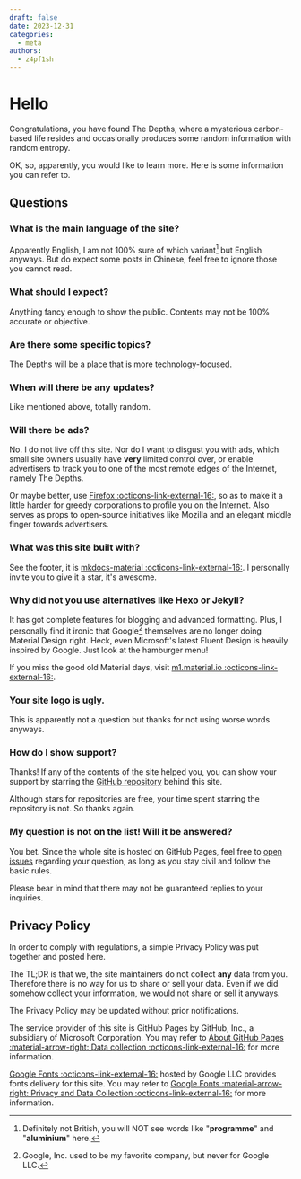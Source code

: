 ```yaml
---
draft: false
date: 2023-12-31
categories:
  - meta
authors:
  - z4pf1sh
---
```


# Hello

Congratulations, you have found The Depths, where a mysterious carbon-based life resides and occasionally produces some random information with random entropy.

<!-- more -->

OK, so, apparently, you would like to learn more. Here is some information you can refer to.

## Questions

### What is the main language of the site?

Apparently English, I am not 100% sure of which variant[^1] but English anyways. But do expect some posts in Chinese, feel free to ignore those you cannot read.

### What should I expect?

Anything fancy enough to show the public. Contents may not be 100% accurate or objective.

### Are there some specific topics?

The Depths will be a place that is more technology-focused.

### When will there be any updates?

Like mentioned above, totally random.

### Will there be ads?

No. I do not live off this site. Nor do I want to disgust you with ads, which small site owners usually have **very** limited control over, or enable advertisers to track you to one of the most remote edges of the Internet, namely The Depths.

Or maybe better, use [Firefox :octicons-link-external-16:](https://mozilla.org/firefox), so as to make it a little harder for greedy corporations to profile you on the Internet. Also serves as props to open-source initiatives like Mozilla and an elegant middle finger towards advertisers.

### What was this site built with?

See the footer, it is [mkdocs-material :octicons-link-external-16:](https://squidfunk.github.io/mkdocs-material/). I personally invite you to give it a star, it's awesome.

### Why did not you use alternatives like Hexo or Jekyll?

It has got complete features for blogging and advanced formatting. Plus, I personally find it ironic that Google[^2] themselves are no longer doing Material Design right. Heck, even Microsoft's latest Fluent Design is heavily inspired by Google. Just look at the hamburger menu!

If you miss the good old Material days, visit [m1.material.io :octicons-link-external-16:](https://m1.material.io/).

### Your site logo is ugly.

This is apparently not a question but thanks for not using worse words anyways.

### How do I show support?

Thanks! If any of the contents of the site helped you, you can show your support by starring the [GitHub repository](https://github.com/z4pf1sh/z4pf1sh) behind this site.

Although stars for repositories are free, your time spent starring the repository is not. So thanks again.

### My question is not on the list! Will it be answered?

You bet. Since the whole site is hosted on GitHub Pages, feel free to [open issues](https://github.com/z4pf1sh/z4pf1sh.github.io/issues/new) regarding your question, as long as you stay civil and follow the basic rules.

Please bear in mind that there may not be guaranteed replies to your inquiries.

## Privacy Policy

In order to comply with regulations, a simple Privacy Policy was put together and posted here.

The TL;DR is that we, the site maintainers do not collect **any** data from you. Therefore there is no way for us to share or sell your data. Even if we did somehow collect your information, we would not share or sell it anyways.

The Privacy Policy may be updated without prior notifications.

The service provider of this site is GitHub Pages by GitHub, Inc., a subsidiary of Microsoft Corporation. You may refer to [About GitHub Pages :material-arrow-right: Data collection :octicons-link-external-16:](https://docs.github.com/en/pages/getting-started-with-github-pages/about-github-pages#data-collection) for more information.

[Google Fonts :octicons-link-external-16:](https://fonts.google.com) hosted by Google LLC provides fonts delivery for this site. You may refer to [Google Fonts :material-arrow-right: Privacy and Data Collection :octicons-link-external-16:](https://developers.google.com/fonts/faq/privacy) for more information.

[^1]: Definitely not British, you will NOT see words like "**programme**" and "**aluminium**" here.
[^2]: Google, Inc. used to be my favorite company, but never for Google LLC.
